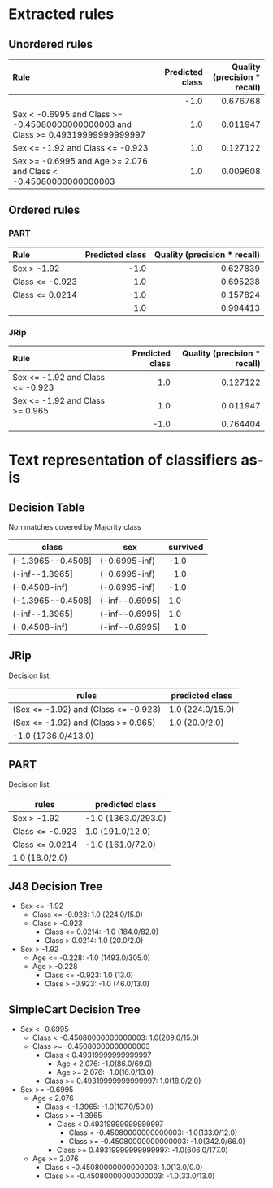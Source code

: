 # Extracted rules

## Unordered rules

| Rule | Predicted class | Quality (precision * recall) |
|:----|----:|----:|
|  | -1.0 | 0.676768 |
| Sex < -0.6995 and Class >= -0.45080000000000003 and Class >= 0.49319999999999997 | 1.0 | 0.011947 |
| Sex <= -1.92 and Class <= -0.923 | 1.0 | 0.127122 |
| Sex >= -0.6995 and Age >= 2.076 and Class < -0.45080000000000003 | 1.0 | 0.009608 |

## Ordered rules

### PART

| Rule | Predicted class | Quality (precision * recall) |
|:----|----:|----:|
| Sex > -1.92 | -1.0 | 0.627839 |
| Class <= -0.923 | 1.0 | 0.695238 |
| Class <= 0.0214 | -1.0 | 0.157824 |
|  | 1.0 | 0.994413 |


### JRip

| Rule | Predicted class | Quality (precision * recall) |
|:----|----:|----:|
| Sex <= -1.92 and Class <= -0.923 | 1.0 | 0.127122 |
| Sex <= -1.92 and Class >= 0.965 | 1.0 | 0.011947 |
|  | -1.0 | 0.764404 |


# Text representation of classifiers as-is

## Decision Table

Non matches covered by Majority class

class|sex|survived
---|---|---
(-1.3965--0.4508]|(-0.6995-inf)|-1.0
(-inf--1.3965]|(-0.6995-inf)|-1.0
(-0.4508-inf)|(-0.6995-inf)|-1.0
(-1.3965--0.4508]|(-inf--0.6995]|1.0
(-inf--1.3965]|(-inf--0.6995]|1.0
(-0.4508-inf)|(-inf--0.6995]|-1.0

## JRip

Decision list:

rules | predicted class
---|---
(Sex <= -1.92) and (Class <= -0.923)|1.0 (224.0/15.0)
(Sex <= -1.92) and (Class >= 0.965)|1.0 (20.0/2.0)
|-1.0 (1736.0/413.0)


## PART

Decision list:

rules | predicted class
---|---
Sex > -1.92|-1.0 (1363.0/293.0)
Class <= -0.923|1.0 (191.0/12.0)
Class <= 0.0214|-1.0 (161.0/72.0)
|1.0 (18.0/2.0)


## J48 Decision Tree

* Sex <= -1.92
	* Class <= -0.923: 1.0 (224.0/15.0)
	* Class > -0.923
		* Class <= 0.0214: -1.0 (184.0/82.0)
		* Class > 0.0214: 1.0 (20.0/2.0)
* Sex > -1.92
	* Age <= -0.228: -1.0 (1493.0/305.0)
	* Age > -0.228
		* Class <= -0.923: 1.0 (13.0)
		* Class > -0.923: -1.0 (46.0/13.0)


## SimpleCart Decision Tree

* Sex < -0.6995
	* Class < -0.45080000000000003: 1.0(209.0/15.0)
	* Class >= -0.45080000000000003
		* Class < 0.49319999999999997
			* Age < 2.076: -1.0(86.0/69.0)
			* Age >= 2.076: -1.0(16.0/13.0)
		* Class >= 0.49319999999999997: 1.0(18.0/2.0)
* Sex >= -0.6995
	* Age < 2.076
		* Class < -1.3965: -1.0(107.0/50.0)
		* Class >= -1.3965
			* Class < 0.49319999999999997
				* Class < -0.45080000000000003: -1.0(133.0/12.0)
				* Class >= -0.45080000000000003: -1.0(342.0/66.0)
			* Class >= 0.49319999999999997: -1.0(606.0/177.0)
	* Age >= 2.076
		* Class < -0.45080000000000003: 1.0(13.0/0.0)
		* Class >= -0.45080000000000003: -1.0(33.0/13.0)


